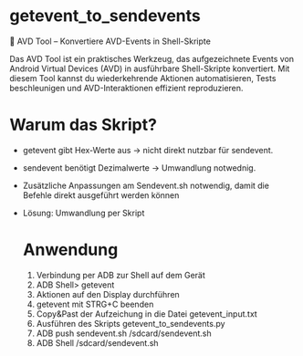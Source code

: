 # getevent_to_sendevents
🚀 AVD Tool – Konvertiere AVD-Events in Shell-Skripte  

Das AVD Tool ist ein praktisches Werkzeug, das aufgezeichnete Events von Android Virtual Devices (AVD) in ausführbare Shell-Skripte konvertiert. Mit diesem Tool kannst du wiederkehrende Aktionen automatisieren, Tests beschleunigen und AVD-Interaktionen effizient reproduzieren.

# Warum das Skript?
- getevent gibt Hex-Werte aus → nicht direkt nutzbar für sendevent.
- sendevent benötigt Dezimalwerte → Umwandlung notwednig.
- Zusätzliche Anpassungen am Sendevent.sh notwendig, damit die Befehle direkt ausgeführt werden können
- Lösung: Umwandlung per Skript

  # Anwendung
  1) Verbindung per ADB zur Shell auf dem Gerät
  2) ADB Shell> getevent
  3) Aktionen auf den Display durchführen
  4) getevent mit STRG+C beenden
  5) Copy&Past der Aufzeichung in die Datei getevent_input.txt
  6) Ausführen des Skripts getevent_to_sendevents.py
  7) ADB push sendevent.sh /sdcard/sendevent.sh
  8) ADB Shell /sdcard/sendevent.sh
